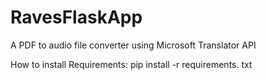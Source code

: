 # RavesFlaskApp
A PDF to audio file converter using Microsoft Translator API

How to install Requirements:
pip install -r requirements. txt

